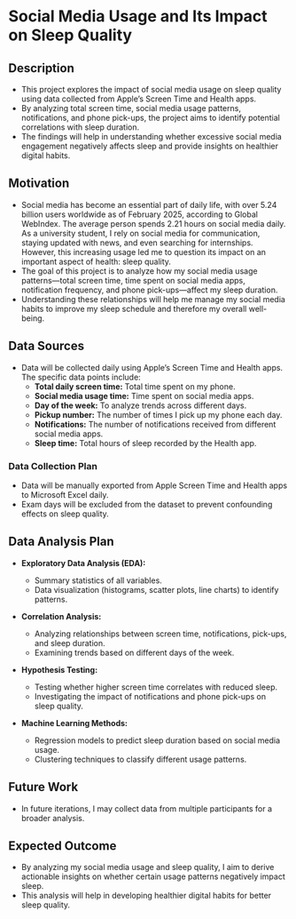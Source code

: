 # Social Media Usage and Its Impact on Sleep Quality

## Description

- This project explores the impact of social media usage on sleep quality using data collected from Apple’s Screen Time and Health apps.
- By analyzing total screen time, social media usage patterns, notifications, and phone pick-ups, the project aims to identify potential correlations with sleep duration.
- The findings will help in understanding whether excessive social media engagement negatively affects sleep and provide insights on healthier digital habits.

## Motivation

- Social media has become an essential part of daily life, with over 5.24 billion users worldwide as of February 2025, according to Global WebIndex. The average person spends 2.21 hours on social media daily. As a university student, I rely on social media for communication, staying updated with news, and even searching for internships. However, this increasing usage led me to question its impact on an important aspect of health: sleep quality.
- The goal of this project is to analyze how my social media usage patterns—total screen time, time spent on social media apps, notification frequency, and phone pick-ups—affect my sleep duration.
- Understanding these relationships will help me manage my social media habits to improve my sleep schedule and therefore my overall well-being.

## Data Sources

- Data will be collected daily using Apple’s Screen Time and Health apps. The specific data points include:
  - **Total daily screen time:** Total time spent on my phone.
  - **Social media usage time:** Time spent on social media apps.
  - **Day of the week:** To analyze trends across different days.
  - **Pickup number:** The number of times I pick up my phone each day.
  - **Notifications:** The number of notifications received from different social media apps.
  - **Sleep time:** Total hours of sleep recorded by the Health app.

### Data Collection Plan

- Data will be manually exported from Apple Screen Time and Health apps to Microsoft Excel daily.
- Exam days will be excluded from the dataset to prevent confounding effects on sleep quality.

## Data Analysis Plan

- **Exploratory Data Analysis (EDA):**
  - Summary statistics of all variables.
  - Data visualization (histograms, scatter plots, line charts) to identify patterns.

- **Correlation Analysis:**
  - Analyzing relationships between screen time, notifications, pick-ups, and sleep duration.
  - Examining trends based on different days of the week.

- **Hypothesis Testing:**
  - Testing whether higher screen time correlates with reduced sleep.
  - Investigating the impact of notifications and phone pick-ups on sleep quality.

- **Machine Learning Methods:**
  - Regression models to predict sleep duration based on social media usage.
  - Clustering techniques to classify different usage patterns.

## Future Work

- In future iterations, I may collect data from multiple participants for a broader analysis.

## Expected Outcome

- By analyzing my social media usage and sleep quality, I aim to derive actionable insights on whether certain usage patterns negatively impact sleep.
- This analysis will help in developing healthier digital habits for better sleep quality.

